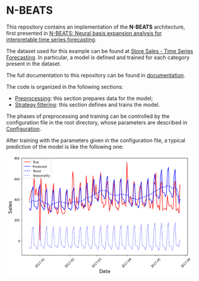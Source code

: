 # N-BEATS

This repository contains an implementation of the **N-BEATS** architecture, first presented in [N-BEATS: Neural basis expansion analysis for interpretable time series forecasting](https://arxiv.org/abs/1905.10437).

The dataset used for this example can be found at [Store Sales - Time Series Forecasting](https://www.kaggle.com/competitions/store-sales-time-series-forecasting/). In particular, a model is defined and trained for each category present in the dataset.

The full documentation to this repository can be found in [documentation](https://adavoli91.github.io/Time-series-forecasting-N-BEATS/doc_config/).

The code is organized in the following sections:

- [Preprocessing](./docs/doc_preprocess.md): this section prepares data for the model;
- [Strategy filtering](./docs/doc_model.md): this section defines and trains the model.

The phases of preprocessing and training can be controlled by the configuration file in the root directory, whose parameters are described in [Configuration](./docs/doc_config.md).

After training with the parameters given in the configuration file, a typical prediction of the model is like the following one:

![Alt text](./docs/figures_for_readme/result.png "a")